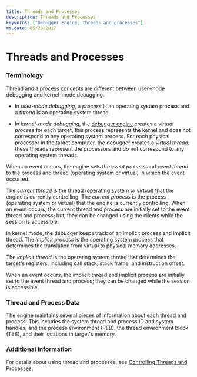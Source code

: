 ```yaml
---
title: Threads and Processes
description: Threads and Processes
keywords: ["Debugger Engine, threads and processes"]
ms.date: 05/23/2017
---
```


# Threads and Processes


### <span id="terminology"></span><span id="TERMINOLOGY"></span>Terminology

Thread and a process concepts are different between user-mode debugging and kernel-mode debugging.

-   In *user-mode debugging*, a *process* is an operating system process and a *thread* is an operating system thread.

-   In *kernel-mode debugging*, the [debugger engine](introduction.md#debugger-engine) creates a *virtual process* for each target; this process represents the kernel and does not correspond to any operating system process. For each physical processor in the target computer, the debugger creates a *virtual thread*; these threads represent the processors and do not correspond to any operating system threads.

When an event occurs, the engine sets the *event process* and *event thread* to the process and thread (operating system or virtual) in which the event occurred.

The *current thread* is the thread (operating system or virtual) that the engine is currently controlling. The *current process* is the process (operating system or virtual) that the engine is currently controlling. When an event occurs, the current thread and process are initially set to the event thread and process; but, they can be changed using the clients while the session is accessible.

In kernel mode, the debugger keeps track of an implicit process and implicit thread. The *implicit process* is the operating system process that determines the translation from virtual to physical memory addresses.

The *implicit thread* is the operating system thread that determines the target's registers, including call stack, stack frame, and instruction offset.

When an event occurs, the implicit thread and implicit process are initially set to the event thread and process; they can be changed while the session is accessible.

### <span id="thread_and_process_data"></span><span id="THREAD_AND_PROCESS_DATA"></span>Thread and Process Data

The engine maintains several pieces of information about each thread and process. This includes the system thread and process ID and system handles, and the process environment (PEB), the thread environment block (TEB), and their locations in target's memory.

### <span id="additional_information"></span><span id="ADDITIONAL_INFORMATION"></span>Additional Information

For details about using thread and processes, see [Controlling Threads and Processes](controlling-threads-and-processes.md).

 

 